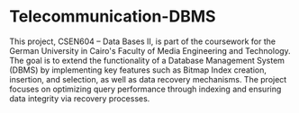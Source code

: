# Telecommunication-DBMS
This project, CSEN604 – Data Bases II, is part of the coursework for the German University in Cairo's Faculty of Media Engineering and Technology. The goal is to extend the functionality of a Database Management System (DBMS) by implementing key features such as Bitmap Index creation, insertion, and selection, as well as data recovery mechanisms. The project focuses on optimizing query performance through indexing and ensuring data integrity via recovery processes.
